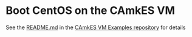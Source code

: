 # Boot CentOS on the CAmkES VM


See the
[README.md](https://github.com/seL4/camkes-vm-examples/tree/master/cma34cr_centos)
in the [CAmkES VM Examples
repository](https://github.com/seL4/camkes-vm-examples) for details
